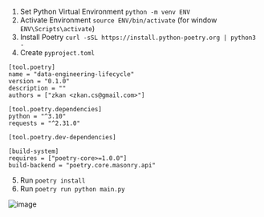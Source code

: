 1. Set Python Virtual Environment ```python -m venv ENV```
2. Activate Environment ```source ENV/bin/activate``` (for window ```ENV\Scripts\activate```)
3. Install Poetry ```curl -sSL https://install.python-poetry.org | python3 -```
4. Create `pyproject.toml`
```
[tool.poetry]
name = "data-engineering-lifecycle"
version = "0.1.0"
description = ""
authors = ["zkan <zkan.cs@gmail.com>"]

[tool.poetry.dependencies]
python = "^3.10"
requests = "^2.31.0"

[tool.poetry.dev-dependencies]

[build-system]
requires = ["poetry-core>=1.0.0"]
build-backend = "poetry.core.masonry.api"
```
5. Run ```poetry install```
6. Run ```poetry run python main.py```


![image](https://github.com/user-attachments/assets/8ad1f614-658c-4b79-bec3-b47116c34e88)
